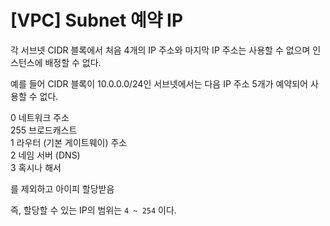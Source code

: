 # [VPC] Subnet 예약 IP

각 서브넷 CIDR 블록에서 처음 4개의 IP 주소와 마지막 IP 주소는 사용할 수 없으며 인스턴스에 배정할 수 없다.

예를 들어 CIDR 블록이 10.0.0.0/24인 서브넷에서는 다음 IP 주소 5개가 예약되어 사용할 수 없다.

0 네트워크 주소  
255 브로드캐스트  
1 라우터 (기본 게이트웨이) 주소  
2 네임 서버 (DNS)  
3 혹시나 해서

를 제외하고 아이피 할당받음

즉, 할당할 수 있는 IP의 범위는 `4 ~ 254` 이다.
